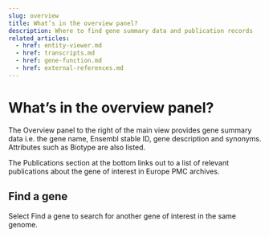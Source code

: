 ```yaml
---
slug: overview
title: What’s in the overview panel?
description: Where to find gene summary data and publication records
related_articles:
  - href: entity-viewer.md
  - href: transcripts.md
  - href: gene-function.md
  - href: external-references.md
---
```


# What’s in the overview panel?

The Overview panel to the right of the main view provides gene summary data i.e. the gene name, Ensembl stable ID, gene description and synonyms. Attributes such as Biotype are also listed. 

The Publications section at the bottom links out to a list of relevant publications about the gene of interest in Europe PMC archives.

## Find a gene

Select Find a gene to search for another gene of interest in the same genome.
